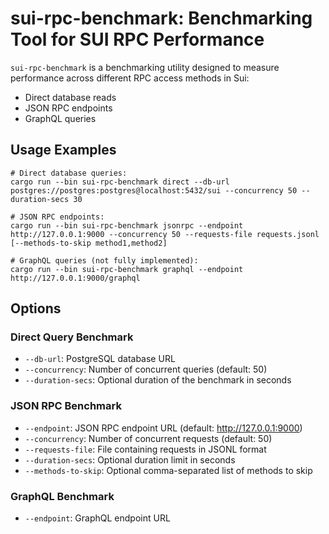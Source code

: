 # sui-rpc-benchmark: Benchmarking Tool for SUI RPC Performance

`sui-rpc-benchmark` is a benchmarking utility designed to measure performance across different RPC access methods in Sui:
- Direct database reads
- JSON RPC endpoints 
- GraphQL queries

## Usage Examples

```
# Direct database queries:
cargo run --bin sui-rpc-benchmark direct --db-url postgres://postgres:postgres@localhost:5432/sui --concurrency 50 --duration-secs 30

# JSON RPC endpoints:
cargo run --bin sui-rpc-benchmark jsonrpc --endpoint http://127.0.0.1:9000 --concurrency 50 --requests-file requests.jsonl [--methods-to-skip method1,method2]

# GraphQL queries (not fully implemented):
cargo run --bin sui-rpc-benchmark graphql --endpoint http://127.0.0.1:9000/graphql
```

## Options

### Direct Query Benchmark
- `--db-url`: PostgreSQL database URL
- `--concurrency`: Number of concurrent queries (default: 50)
- `--duration-secs`: Optional duration of the benchmark in seconds

### JSON RPC Benchmark
- `--endpoint`: JSON RPC endpoint URL (default: http://127.0.0.1:9000)
- `--concurrency`: Number of concurrent requests (default: 50)
- `--requests-file`: File containing requests in JSONL format
- `--duration-secs`: Optional duration limit in seconds
- `--methods-to-skip`: Optional comma-separated list of methods to skip

### GraphQL Benchmark
- `--endpoint`: GraphQL endpoint URL
